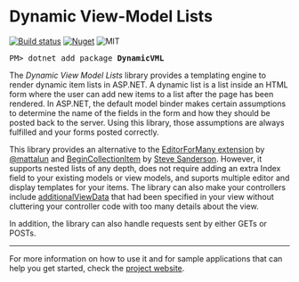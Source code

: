 # Dynamic View-Model Lists

[![Build status](https://ci.appveyor.com/api/projects/status/77ej7gsuxo10q5hn?svg=true)](https://ci.appveyor.com/project/cesarsouza/dvml) [![Nuget](https://img.shields.io/nuget/dt/DynamicVML?color=green&label=NuGet)](https://www.nuget.org/packages/DynamicVML/) ![MIT](https://img.shields.io/github/license/dynamic-vml/dvml)

<pre>
PM> dotnet add package <b>DynamicVML</b>
</pre>

The *Dynamic View Model Lists* library provides a templating engine to render dynamic item lists in ASP.NET. 
A dynamic list is a list inside an HTML form where the user can add new items to a list after the page 
has been rendered.
In ASP.NET, the default model binder makes certain assumptions to determine the name of the fields in the
form and how they should be posted back to the server. Using this library, those assumptions
are always fulfilled and your forms posted correctly.

This library provides an alternative to the [EditorForMany extension](https://github.com/mattlunn/DynamicListBinding)
by [@mattalun](https://www.mattlunn.me.uk/blog/2014/08/how-to-dynamically-via-ajax-add-new-items-to-a-bound-list-model-in-asp-mvc-net/)
and [BeginCollectionItem](https://www.nuget.org/packages/BeginCollectionItem/) by [Steve Sanderson](http://blog.stevensanderson.com/2010/01/28/editing-a-variable-length-list-aspnet-mvc-2-style/).
However, it supports nested lists of any depth, does not require adding an extra Index field to
your existing models or view models, and suports multiple editor and display templates for your items.
The library can also make your controllers include [additionalViewData](https://docs.microsoft.com/en-us/dotnet/api/microsoft.aspnetcore.mvc.rendering.ihtmlhelper-1.editorfor?view=aspnetcore-3.1)
that had been specified in your view without cluttering your controller code with too many details
about the view.

In addition, the library can also handle requests sent by either GETs or POSTs.

-----

For more information on how to use it and for sample applications that can help you get started, check the [project website](https://dynamic-vml.github.io/).
